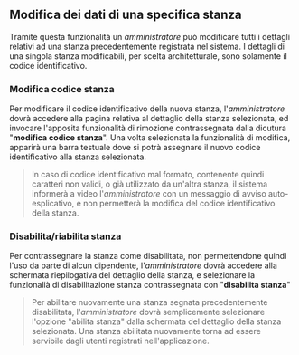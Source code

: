 ## Modifica dei dati di una specifica stanza
Tramite questa funzionalità un *amministratore* può modificare tutti i dettagli relativi ad una stanza precedentemente registrata nel sistema. I dettagli di una singola stanza modificabili, per scelta architetturale, sono solamente il codice identificativo.
### Modifica codice stanza
Per modificare il codice identificativo della nuova stanza, l'*amministratore* dovrà accedere alla pagina relativa al dettaglio della stanza selezionata, ed invocare l'apposita funzionalità di rimozione contrassegnata dalla dicutura "**modifica codice stanza**". Una volta selezionata la funzionalità di modifica, apparirà una barra testuale dove si potrà assegnare il nuovo codice identificativo alla stanza selezionata. 
>In caso di codice identificativo mal formato, contenente quindi caratteri non validi, o già utilizzato da un'altra stanza, il sistema informerà a video l'*amministratore* con un messaggio di avviso auto-esplicativo, e non permetterà la modifica del codice identificativo della stanza.

### Disabilita/riabilita stanza
Per contrassegnare la stanza come disabilitata, non permettendone quindi l'uso da parte di alcun dipendente, l'*amministratore* dovrà accedere alla schermata riepilogativa del dettaglio della stanza, e selezionare la funzionalià di disabilitazione stanza contrassegnata con "**disabilita stanza**"
>Per abilitare nuovamente una stanza segnata precedentemente disabilitata, l'*amministratore* dovrà semplicemente selezionare l'opzione "abilita stanza" dalla schermata del dettaglio della stanza selezionata.
Una stanza abilitata nuovamente torna ad essere servibile dagli utenti registrati nell'applicazione.